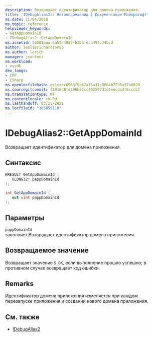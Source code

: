 ```yaml
---
description: Возвращает идентификатор для домена приложения.
title: 'IDebugAlias2:: Жетаппдомаинид | Документация Майкрософт'
ms.date: 11/04/2016
ms.topic: reference
helpviewer_keywords:
- GetAppDomainId
- IDebugAlias2::GetAppDomainId
ms.assetid: 23581aaa-5a53-4859-b264-eca49fc44bcd
author: leslierichardson95
ms.author: lerich
manager: jmartens
ms.workload:
- vssdk
dev_langs:
- CPP
- CSharp
ms.openlocfilehash: ee1caec6968f9a67a15a31c8064b7795a37a6829
ms.sourcegitcommit: f2916d8fd296b92cc402597d1d1eecda4f6cccbf
ms.translationtype: MT
ms.contentlocale: ru-RU
ms.lasthandoff: 03/25/2021
ms.locfileid: "105059110"
---
```

# <a name="idebugalias2getappdomainid"></a>IDebugAlias2::GetAppDomainId
Возвращает идентификатор для домена приложения.

## <a name="syntax"></a>Синтаксис

```cpp
HRESULT GetAppDomainId (
   ULONG32* pappDomainId
);
```

```csharp
int GetAppDomainId (
   out uint pappDomainId
);
```

## <a name="parameters"></a>Параметры
`pappDomainId`\
заполняет Возвращает идентификатор домена приложения.

## <a name="return-value"></a>Возвращаемое значение
 Возвращает значение `S_OK`, если выполнение прошло успешно; в противном случае возвращает код ошибки.

## <a name="remarks"></a>Remarks
 Идентификатор домена приложения изменяется при каждом перезапуске приложения и создании нового домена приложения.

## <a name="see-also"></a>См. также
- [IDebugAlias2](../../../extensibility/debugger/reference/idebugalias2.md)
